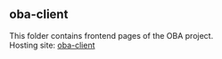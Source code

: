 ## oba-client
This folder contains frontend pages of the OBA project.  
Hosting site: [oba-client](https://maciag.ursse.org/oba/login.html)